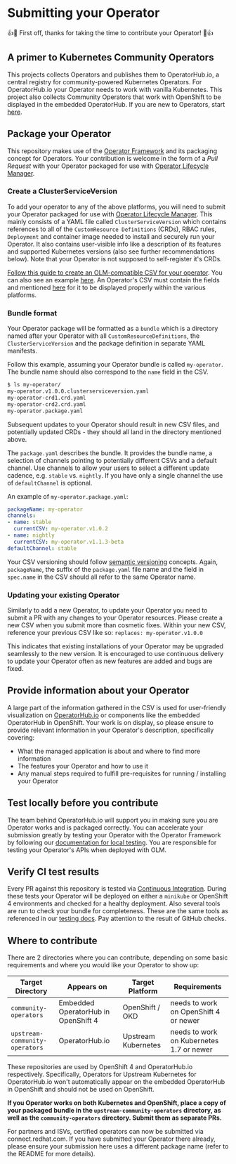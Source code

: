 # Submitting your Operator

:+1::tada: First off, thanks for taking the time to contribute your Operator! :tada::+1:

## A primer to Kubernetes Community Operators

This projects collects Operators and publishes them to OperatorHub.io, a central registry for community-powered Kubernetes Operators. For OperatorHub.io your Operator needs to work with vanilla Kubernetes.
This project also collects Community Operators that work with OpenShift to be displayed in the embedded OperatorHub. If you are new to Operators, start [here](https://github.com/operator-framework/getting-started).

## Package your Operator

This repository makes use of the [Operator Framework](https://github.com/operator-framework) and its packaging concept for Operators. Your contribution is welcome in the form of a _Pull Request_ with your Operator packaged for use with [Operator Lifecycle Manager](https://github.com/operator-framework/operator-lifecycle-manager/).

### Create a ClusterServiceVersion

To add your operator to any of the above platforms, you will need to submit your Operator packaged for use with [Operator Lifecycle Manager](https://github.com/operator-framework/operator-lifecycle-manager/). This mainly consists of a YAML file called `ClusterServiceVersion` which contains references to all of the `CustomResource Definitions` (CRDs), RBAC rules, `Deployment` and container image needed to install and securely run your Operator. It also contains user-visible info like a description of its features and supported Kubernetes versions (also see  further recommendations below).  Note that your Operator is not supposed to self-register it's CRDs.

[Follow this guide to create an OLM-compatible CSV for your operator](https://github.com/operator-framework/operator-lifecycle-manager/blob/master/Documentation/design/building-your-csv.md). You can also see an example [here](./required-fields.md#example-csv). An Operator's CSV must contain the fields and mentioned [here](./required-fields.md#required-fields-for-operatorhub) for it to be displayed properly within the various platforms.

### Bundle format

Your Operator package will be formatted as a `bundle` which is a directory named after your Operator with all `CustomResourceDefinitions`, the `ClusterServiceVersion` and the package definition in separate YAML manifests.

Follow this example, assuming your Operator bundle is called `my-operator`. The bundle name should also correspond to the `name` field in the CSV.

```bash
$ ls my-operator/
my-operator.v1.0.0.clusterserviceversion.yaml
my-operator-crd1.crd.yaml
my-operator-crd2.crd.yaml
my-operator.package.yaml
```

Subsequent updates to your Operator should result in new CSV files, and potentially updated CRDs - they should all land in the directory mentioned above.

The `package.yaml` describes the bundle. It provides the bundle name, a selection of channels pointing to potentially different CSVs and a default channel. Use channels to allow your users to select a different update cadence, e.g. `stable` vs. `nightly`. If you have only a single channel the use of `defaultChannel` is optional.

An example of `my-operator.package.yaml`:

```yaml
packageName: my-operator
channels:
- name: stable
  currentCSV: my-operator.v1.0.2
- name: nightly
  currentCSV: my-operator.v1.1.3-beta
defaultChannel: stable
```

Your CSV versioning should follow [semantic versioning](https://semver.org/) concepts. Again, `packageName`, the suffix of the `package.yaml` file name and the field in `spec.name` in the CSV should all refer to the same Operator name.

### Updating your existing Operator

Similarly to add a new Operator, to update your Operator you need to submit a PR with any changes to your Operator resources. Please create a new CSV when you submit more than cosmetic fixes. Within your new CSV, reference your previous CSV like so: `replaces: my-operator.v1.0.0`

This indicates that existing installations of your Operator may be upgraded seamlessly to the new version. It is encouraged to use continuous delivery to update your Operator often as new features are added and bugs are fixed.

## Provide information about your Operator

A large part of the information gathered in the CSV is used for user-friendly visualization on [OperatorHub.io](https://operatorhub.io) or components like the embedded OperatorHub in OpenShift. Your work is on display, so please ensure to provide relevant information in your Operator's description, specifically covering:

* What the managed application is about and where to find more information
* The features your Operator and how to use it
* Any manual steps required to fulfill pre-requisites for running / installing your Operator

## Test locally before you contribute

The team behind OperatorHub.io will support you in making sure you are Operator works and is packaged correctly. You can accelerate your submission greatly by testing your Operator with the Operator Framework by following our [documentation for local testing](./testing-operators.md). You are responsible for testing your Operator's APIs when deployed with OLM.

## Verify CI test results

Every PR against this repository is tested via [Continuous Integration](./ci.md). During these tests your Operator will be deployed on either a `minikube` or OpenShift 4 environments and checked for a healthy deployment. Also several tools are run to check your bundle for completeness. These are the same tools as referenced in our [testing docs](./testing-operators.md). Pay attention to the result of GitHub checks.

## Where to contribute

There are 2 directories where you can contribute, depending on some basic requirements and where you would like your Operator to show up:

| Target Directory               | Appears on                 | Target Platform             | Requirements                             |
|--------------------------------|----------------------------|-----------------------------|------------------------------------------|
| `community-operators`          | Embedded OperatorHub in OpenShift 4 | OpenShift / OKD             | needs to work on OpenShift 4 or newer    |
| `upstream-community-operators` | OperatorHub.io             | Upstream Kubernetes | needs to work on Kubernetes 1.7 or newer |

These repositories are used by OpenShift 4 and OperatorHub.io respectively. Specifically, Operators for Upstream Kubernetes for OperatorHub.io won't automatically appear on the embedded OperatorHub in OpenShift and should not be used on OpenShift.

**If you Operator works on both Kubernetes and OpenShift, place a copy of your packaged bundle in the `upstream-community-operators` directory, as well as the `community-operators` directory. Submit them as separate PRs.**

For partners and ISVs, certified operators can now be submitted via connect.redhat.com. If you have submitted your Operator there already, please ensure your submission here uses a different package name (refer to the README for more details).
